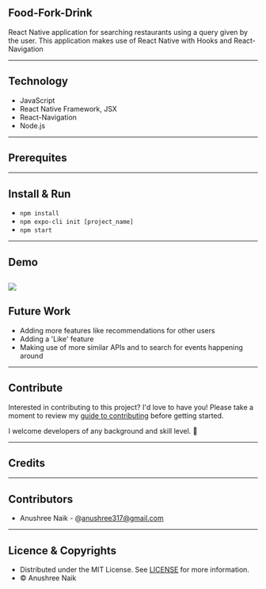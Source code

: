 ## Food-Fork-Drink

React Native application for searching restaurants using a query given by the user. 
This application makes use of React Native with Hooks and React-Navigation 

---
## Technology 

- JavaScript
- React Native Framework, JSX
- React-Navigation 
- Node.js

---
## Prerequites

---
## Install & Run

- `npm install`
- `npm expo-cli init [project_name]`    
- `npm start`

---

## Demo

![](https://github.com/Anushree-naik/Food-Fork-Drink/blob/master/demo.GIF)
---
## Future Work

- Adding more features like recommendations for other users
- Adding a 'Like' feature
- Making use of more similar APIs and to search for events happening around

---

## Contribute

Interested in contributing to this project? I'd love to have you! Please take a moment to review my [guide to contributing](CONTRIBUTING.md) before getting started.

I welcome developers of any background and skill level. 🌱

---
## Credits

---
## Contributors

- Anushree Naik - @<anushree317@gmail.com>

---
## Licence & Copyrights 

- Distributed under the MIT License. See [LICENSE](LICENSE.md) for more information.
- &copy; Anushree Naik



